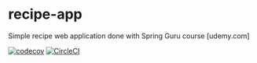 # recipe-app
Simple recipe web application done with Spring Guru course [udemy.com]

[![codecov](https://codecov.io/gh/tscript3r/rest-fruit-store/branch/master/graph/badge.svg)](https://codecov.io/gh/tscript3r/rest-fruit-store)
[![CircleCI](https://circleci.com/gh/tscript3r/rest-fruit-store.svg?style=svg)](https://circleci.com/gh/tscript3r/rest-fruit-store)
